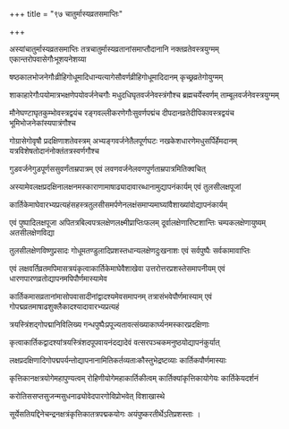 +++
title = "९७ चातुर्मास्यव्रतसमाप्तिः"

+++

अस्यांचातुर्मास्यव्रतसमाप्तिः तत्रचातुर्मास्यव्रतानांसमाप्तौदानानि नक्तव्रतेवस्त्रयुग्मम् एकान्तरोपवासेगौःभूशयनेशय्या

षष्ठकालभोजनेगौःव्रीहिगोधूमादिधान्यत्यागेसौवर्णव्रीहिगोधूमादिदानम् कृच्छ्रव्रतेगोयुग्मम्

शाकाहारेगौःपयोमात्रभक्षणेपयोवर्जनेचगौः मधुदधिघृतवर्जनेवस्त्रंगौश्च ब्रह्मचर्येस्वर्णम् ताम्बूलवर्जनेवस्त्रयुग्मम्

मौनेघण्टाघृतकुम्भोवस्त्रद्वयंच रङ्गवल्लीकरणेगौःसुवर्णपद्मंच दीपदानव्रतेदीपिकावस्त्रद्वयंच भूमिभोजनेकांस्यपात्रंगौश्च

गोग्रासेगोवृषौ प्रदक्षिणाशतेवस्त्रम् अभ्यङ्गवर्जनेतैलपूर्णघटः नखकेशधारणेमधुसर्पिर्हेमदानम् यत्रविशेषतोदानंनोक्तंतत्रस्वर्णगौश्च

गुडवर्जनेगुडपूर्णससुवर्णंताम्रपात्रम् एवं लवणवर्जनेलवणपुर्णताम्रपात्रमितिक्वचित्

अस्यामेवलक्षप्रदक्षिनालक्षनमस्काराणामाषाढ्यादावारब्धानामुद्यापनंकार्यम् एवं तुलसीलक्षपूजां

कार्तिकेमाघेवारभ्यप्रत्यहंसहस्त्रतुलसीसमर्पणेनलक्षंसमाप्यमाघ्यांवैशाख्यांवोद्यापनंकार्यम्

एवं पुष्पादिलक्षपूजा अपितत्रबिल्वपत्रलक्षेणलक्ष्मीप्राप्तिःफलम् दूर्वालक्षेणारिष्टशान्तिः चम्पकलक्षेणायुष्यम् अतसीलक्षेणविद्या

तुलसीलक्षेणविष्णुप्रसादः गोधूमतण्डुलादिप्रशस्तधान्यलक्षेणदुःखनाशः एवं सर्वपुष्पैः सर्वकामावाप्तिः

एवं लक्षवर्तिव्रतमपिमासत्रयंकृत्वाकार्तिकेमाघेवैशाखेवा उत्तरोत्तरप्रशस्तेसमापनीयम् एवं धारणपारणव्रतोद्यापनमपिपौर्णमास्यामेव

कार्तिकमासव्रतानांमासोपवासादीनांद्वादश्यमेवसमापनम् तत्रासंभवेपौर्णमास्याम् एवं गोपद्मव्रतमाषाढशुक्लैकादश्यादावारभ्यप्रत्यहं

त्रयस्त्रिंशद्गोपद्मानिविलिख्य गन्धपुष्पैःप्रपूज्यतावत्संख्याकार्घ्यनमस्कारप्रदक्षिणाः

कृत्वाकार्तिकद्वादश्यांत्रयस्त्रिंशदपूपवायनंदद्यादेवं वत्सरपञ्चकमनुष्ठयोद्यापनंकुर्यात्

लक्षप्रदक्षिणादिगोपद्मपर्यन्तोद्यापनानामितिकर्तव्यताःकौस्तुभेद्रष्टव्याः कार्तिकपौर्णमास्याः

कृत्तिकानक्षत्रयोगेमहापुण्यत्वम् रोहिणीयोगेमहाकार्तिकीत्वम् कार्तिक्यांकृत्तिकायोगेयः कार्तिकेयदर्शनं

करोतिससप्तसुजन्मसुधनाढ्योवेदपारगोविप्रोभवेत् विशाखास्थे

सूर्येसतियद्दिनेचन्द्रनक्षत्रंकृत्तिकातत्रपद्मकयोगः अयंपुष्करतीर्थेऽतिप्रशस्ताः ।
